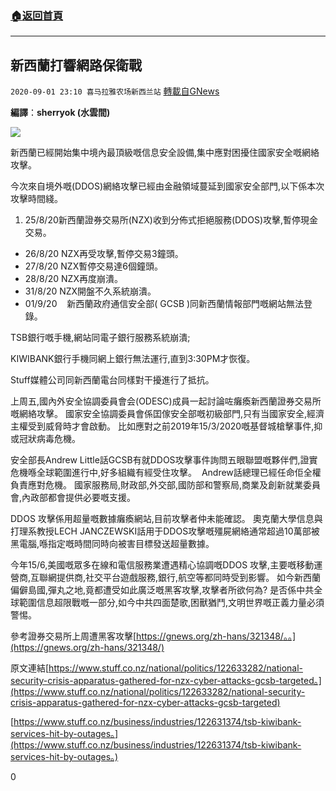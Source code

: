 ###  [:house:返回首頁](https://github.com/ourhimalayas/txt)
---

## 新西蘭打響網路保衛戰
`2020-09-01 23:10 喜马拉雅农场新西兰站` [轉載自GNews](https://gnews.org/zh-hant/329191/)

**編譯**：**sherryok (水雲間)**

![](https://s3.amazonaws.com/gnews-media-offload/wp-content/uploads/2020/09/01230541/image-5.png)

新西蘭已經開始集中境內最頂級嘅信息安全設備,集中應對困擾住國家安全嘅網絡攻擊。

今次來自境外嘅(DDOS)網絡攻擊已經由金融領域蔓延到國家安全部門,以下係本次攻擊時間綫。

1. 25/8/20新西蘭證券交易所(NZX)收到分佈式拒絕服務(DDOS)攻擊,暫停現金交易。


- 26/8/20 NZX再受攻擊,暫停交易3鐘頭。
- 27/8/20 NZX暫停交易達6個鐘頭。
- 28/8/20 NZX再度崩潰。
- 31/8/20 NZX開盤不久系統崩潰。
- 01/9/20    新西蘭政府通信安全部( GCSB )同新西蘭情報部門嘅網站無法登錄。


TSB銀行嘅手機,網站同電子銀行服務系統崩潰;

KIWIBANK銀行手機同網上銀行無法運行,直到3:30PM才恢復。

Stuff媒體公司同新西蘭電台同樣對干擾進行了抵抗。

上周五,國內外安全協調委員會会(ODESC)成員一起討論咗癱瘓新西蘭證券交易所嘅網絡攻擊。 國家安全協調委員會係囯傢安全部嘅初級部門,只有当國家安全,經濟主權受到威脅時才會啟動。 比如應對之前2019年15/3/2020嘅基督城槍擊事件,抑或冠狀病毒危機。

安全部長Andrew Little話GCSB有就DDOS攻擊事件詢問五眼聯盟嘅夥伴們,證實危機喺全球範圍進行中,好多組織有經受住攻擊。  Andrew話總理已經任命佢全權負責應對危機。 國家服務局,財政部,外交部,國防部和警察局,商業及創新就業委員會,內政部都會提供必要嘅支援。

DDOS 攻擊係用超量嘅數據癱瘓網站,目前攻擊者仲未能確認。 奧克蘭大學信息與打理系教授LECH JANCZEWSKI話用于DDOS攻擊嘅殭屍網絡通常超過10萬部被黑電腦,喺指定嘅時間同時向被害目標發送超量數據。

今年15/6,美國嘅眾多在線和電信服務業遭遇精心協調嘅DDOS 攻擊,主要嘅移動運營商,互聯網提供商,社交平台遊戲服務,銀行,航空等都同時受到影響。 如今新西蘭偏僻島國,彈丸之地,竟都遭受如此廣泛嘅黑客攻擊,攻擊者所欲何為? 是否係中共全球範圍信息超限戰嘅一部分,如今中共四面楚歌,困獸猶鬥,文明世界嘅正義力量必須警惕。

參考證券交易所上周遭黑客攻擊[https://gnews.org/zh-hans/321348/。。](https://gnews.org/zh-hans/321348/)

原文連結[https://www.stuff.co.nz/national/politics/122633282/national-security-crisis-apparatus-gathered-for-nzx-cyber-attacks-gcsb-targeted。](https://www.stuff.co.nz/national/politics/122633282/national-security-crisis-apparatus-gathered-for-nzx-cyber-attacks-gcsb-targeted)

[https://www.stuff.co.nz/business/industries/122631374/tsb-kiwibank-services-hit-by-outages。](https://www.stuff.co.nz/business/industries/122631374/tsb-kiwibank-services-hit-by-outages。)



0
